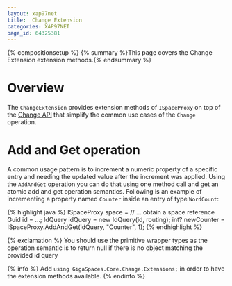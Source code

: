```yaml
---
layout: xap97net
title:  Change Extension
categories: XAP97NET
page_id: 64325381
---
```


{% compositionsetup %}
{% summary %}This page covers the Change Extension extension methods.{% endsummary %}

# Overview

The `ChangeExtension` provides extension methods of `ISpaceProxy` on top of the [Change API](./change-api.html) that simplify the common use cases of the `Change` operation.

# Add and Get operation

A common usage pattern is to increment a numeric property of a specific entry and needing the updated value after the increment was applied.
Using the `AddAndGet` operation you can do that using one method call and get an atomic add and get operation semantics.
Following is an example of incrementing a property named `Counter` inside an entry of type `WordCount`:

{% highlight java %}
ISpaceProxy space = // ... obtain a space reference
Guid id = ...;
IdQuery<WordCount> idQuery = new IdQuery<WordCount>(id, routing);
int? newCounter = ISpaceProxy.AddAndGet(idQuery, "Counter", 1);
{% endhighlight %}

{% exclamation %} You should use the primitive wrapper types as the operation semantic is to return null if there is no object matching the provided id query

{% info %}
Add `using GigaSpaces.Core.Change.Extensions;` in order to have the extension methods available.
{% endinfo %}

